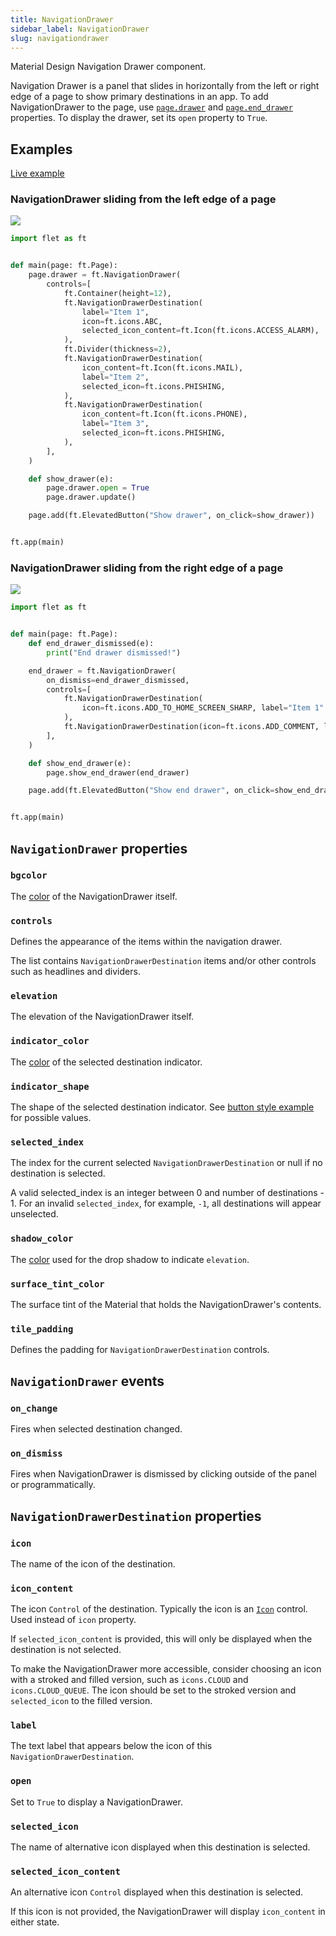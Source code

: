 ```yaml
---
title: NavigationDrawer
sidebar_label: NavigationDrawer
slug: navigationdrawer
---
```


Material Design Navigation Drawer component.

Navigation Drawer is a panel that slides in horizontally from the left or right edge of a page to show primary destinations in an app. To add NavigationDrawer to the page, use [`page.drawer`](page#drawer) and [`page.end_drawer`](page#end_drawer) properties. To display the drawer, set its `open` property to `True`.

## Examples

[Live example](https://flet-controls-gallery.fly.dev/navigation/navigationdrawer)

### NavigationDrawer sliding from the left edge of a page

<img src="/img/docs/controls/navigation-drawer/navigation-drawer-start.gif" className="screenshot-40"/>

```python
import flet as ft


def main(page: ft.Page):
    page.drawer = ft.NavigationDrawer(
        controls=[
            ft.Container(height=12),
            ft.NavigationDrawerDestination(
                label="Item 1",
                icon=ft.icons.ABC,
                selected_icon_content=ft.Icon(ft.icons.ACCESS_ALARM),
            ),
            ft.Divider(thickness=2),
            ft.NavigationDrawerDestination(
                icon_content=ft.Icon(ft.icons.MAIL),
                label="Item 2",
                selected_icon=ft.icons.PHISHING,
            ),
            ft.NavigationDrawerDestination(
                icon_content=ft.Icon(ft.icons.PHONE),
                label="Item 3",
                selected_icon=ft.icons.PHISHING,
            ),
        ],
    )

    def show_drawer(e):
        page.drawer.open = True
        page.drawer.update()

    page.add(ft.ElevatedButton("Show drawer", on_click=show_drawer))


ft.app(main)
```

### NavigationDrawer sliding from the right edge of a page

<img src="/img/docs/controls/navigation-drawer/navigation-drawer-end.gif" className="screenshot-40"/>

```python
import flet as ft


def main(page: ft.Page):
    def end_drawer_dismissed(e):
        print("End drawer dismissed!")

    end_drawer = ft.NavigationDrawer(
        on_dismiss=end_drawer_dismissed,
        controls=[
            ft.NavigationDrawerDestination(
                icon=ft.icons.ADD_TO_HOME_SCREEN_SHARP, label="Item 1"
            ),
            ft.NavigationDrawerDestination(icon=ft.icons.ADD_COMMENT, label="Item 2"),
        ],
    )

    def show_end_drawer(e):
        page.show_end_drawer(end_drawer)

    page.add(ft.ElevatedButton("Show end drawer", on_click=show_end_drawer))


ft.app(main)
```

## `NavigationDrawer` properties

### `bgcolor`

The [color](/docs/guides/python/colors) of the NavigationDrawer itself.

### `controls`

Defines the appearance of the items within the navigation drawer.

The list contains `NavigationDrawerDestination` items and/or other controls such as headlines and dividers.

### `elevation`

The elevation of the NavigationDrawer itself.

### `indicator_color`

The [color](/docs/guides/python/colors) of the selected destination indicator.

### `indicator_shape`

The shape of the selected destination indicator. See [button style example](elevatedbutton#style) for possible values.

### `selected_index`

The index for the current selected `NavigationDrawerDestination` or null if no destination is selected.

A valid selected_index is an integer between 0 and number of destinations - 1. For an invalid `selected_index`, for example, `-1`, all destinations will appear unselected.

### `shadow_color`

The [color](/docs/guides/python/colors) used for the drop shadow to indicate `elevation`.

### `surface_tint_color`

The surface tint of the Material that holds the NavigationDrawer's contents.

### `tile_padding`

Defines the padding for `NavigationDrawerDestination` controls.

## `NavigationDrawer` events

### `on_change`

Fires when selected destination changed.

### `on_dismiss`

Fires when NavigationDrawer is dismissed by clicking outside of the panel or programmatically.

## `NavigationDrawerDestination` properties

### `icon`

The name of the icon of the destination.

### `icon_content`

The icon `Control` of the destination. Typically the icon is an [`Icon`](icon) control. Used instead of `icon` property.

If `selected_icon_content` is provided, this will only be displayed when the destination is not selected.

To make the NavigationDrawer more accessible, consider choosing an icon with a stroked and filled version, such as `icons.CLOUD` and `icons.CLOUD_QUEUE`. The icon should be set to the stroked version and `selected_icon` to the filled version.

### `label`

The text label that appears below the icon of this `NavigationDrawerDestination`.

### `open`

Set to `True` to display a NavigationDrawer.

### `selected_icon`

The name of alternative icon displayed when this destination is selected.

### `selected_icon_content`

An alternative icon `Control` displayed when this destination is selected.

If this icon is not provided, the NavigationDrawer will display `icon_content` in either state.